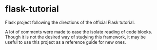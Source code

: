 # flask-tutorial

Flask project following the directions of the official Flask tutorial.

A lot of comments were made to ease the isolate reading of code blocks. Though it is not the desired way of studying this framework, it may be useful to use this project as a reference guide for new ones.
